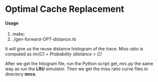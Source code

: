 # Optimal Cache Replacement

#### Usage

1. make;
2. ./gen-forward-OPT-distance.rb <trace>

It will give us the reuse distance histogram of the trace. Miss ratio is computed as *mr(C) = Probability (distance > C)*

 After we get the hitogram file, run the Python script get_mrc.py the same way as run the **LRU** simulator. Then we get the miss ratio curve files in directory **mrcs**.









